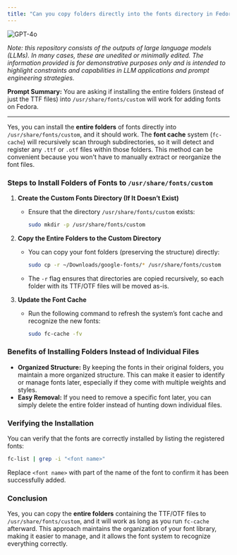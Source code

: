 ```yaml
---
title: "Can you copy folders directly into the fonts directory in Fedora"
---
```

![GPT-4o](https://img.shields.io/badge/GPT--4o-3333FF?style=for-the-badge&logo=openai&logoColor=white)



*Note: this repository consists of the outputs of large language models (LLMs). In many cases, these are unedited or minimally edited. The information provided is for demonstrative purposes only and is intended to highlight constraints and capabilities in LLM applications and prompt engineering strategies.*


**Prompt Summary:** You are asking if installing the entire folders (instead of just the TTF files) into `/usr/share/fonts/custom` will work for adding fonts on Fedora.

---

Yes, you can install the **entire folders** of fonts directly into `/usr/share/fonts/custom`, and it should work. The **font cache** system (`fc-cache`) will recursively scan through subdirectories, so it will detect and register any `.ttf` or `.otf` files within those folders. This method can be convenient because you won't have to manually extract or reorganize the font files.

### **Steps to Install Folders of Fonts to `/usr/share/fonts/custom`**
1. **Create the Custom Fonts Directory (If It Doesn’t Exist)**
   - Ensure that the directory `/usr/share/fonts/custom` exists:
     ```bash
     sudo mkdir -p /usr/share/fonts/custom
     ```

2. **Copy the Entire Folders to the Custom Directory**
   - You can copy your font folders (preserving the structure) directly:
     ```bash
     sudo cp -r ~/Downloads/google-fonts/* /usr/share/fonts/custom
     ```
   - The `-r` flag ensures that directories are copied recursively, so each folder with its TTF/OTF files will be moved as-is.

3. **Update the Font Cache**
   - Run the following command to refresh the system’s font cache and recognize the new fonts:
     ```bash
     sudo fc-cache -fv
     ```

### **Benefits of Installing Folders Instead of Individual Files**
- **Organized Structure:** By keeping the fonts in their original folders, you maintain a more organized structure. This can make it easier to identify or manage fonts later, especially if they come with multiple weights and styles.
- **Easy Removal:** If you need to remove a specific font later, you can simply delete the entire folder instead of hunting down individual files.

### **Verifying the Installation**
You can verify that the fonts are correctly installed by listing the registered fonts:
```bash
fc-list | grep -i "<font name>"
```
Replace `<font name>` with part of the name of the font to confirm it has been successfully added.

### **Conclusion**
Yes, you can copy the **entire folders** containing the TTF/OTF files to `/usr/share/fonts/custom`, and it will work as long as you run `fc-cache` afterward. This approach maintains the organization of your font library, making it easier to manage, and it allows the font system to recognize everything correctly.
